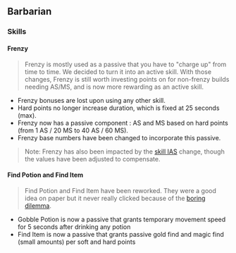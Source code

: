 ## Barbarian

### Skills

#### Frenzy

> Frenzy is mostly used as a passive that you have to "charge up" from time to time. We decided to turn it into an active skill. With those changes, Frenzy is still worth investing points on for non-frenzy builds needing AS/MS, and is now more rewarding as an active skill.

- Frenzy bonuses are lost upon using any other skill.
- Hard points no longer increase duration, which is fixed at 25 seconds (max).
- Frenzy now has a passive component : AS and MS based on hard points (from 1 AS / 20 MS to 40 AS / 60 MS).
- Frenzy base numbers have been changed to incorporate this passive.

> Note: Frenzy has also been impacted by the [skill IAS](#skill-ias) change, though the values have been adjusted to compensate.

#### Find Potion and Find Item

> Find Potion and Find Item have been reworked. They were a good idea on paper but it never really clicked because of the [boring dilemma](gamedesign#boring-dilemmas).

- Gobble Potion is now a passive that grants temporary movement speed for 5 seconds after drinking any potion
- Find Item is now a passive that grants passive gold find and magic find (small amounts) per soft and hard points
